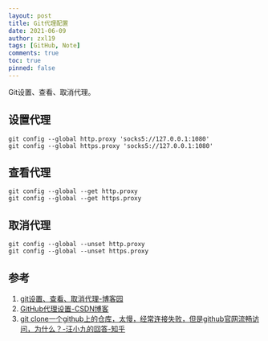 ```yaml
---
layout: post
title: Git代理配置
date: 2021-06-09
author: zxl19
tags: [GitHub, Note]
comments: true
toc: true
pinned: false
---
```


Git设置、查看、取消代理。

<!-- more -->

## 设置代理

```shell
git config --global http.proxy 'socks5://127.0.0.1:1080'
git config --global https.proxy 'socks5://127.0.0.1:1080'
```

## 查看代理

```shell
git config --global --get http.proxy
git config --global --get https.proxy
```

## 取消代理

```shell
git config --global --unset http.proxy
git config --global --unset https.proxy
```

## 参考

1. [git设置、查看、取消代理-博客园](https://www.cnblogs.com/yongy1030/p/11699086.html)
2. [GitHub代理设置-CSDN博客](https://blog.csdn.net/dta0502/article/details/90215089)
3. [git clone一个github上的仓库，太慢，经常连接失败，但是github官网流畅访问，为什么？-汪小九的回答-知乎](https://www.zhihu.com/question/27159393/answer/141047266)
